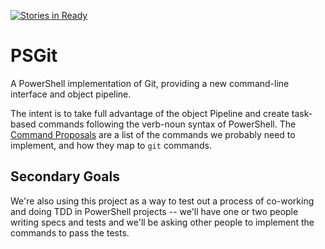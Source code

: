 [![Stories in Ready](https://badge.waffle.io/poshcode/psgit.png?label=ready&title=Ready)](https://waffle.io/poshcode/psgit)
# PSGit

A PowerShell implementation of Git, providing a new command-line interface and object pipeline.

The intent is to take full advantage of the object Pipeline and create task-based commands following the verb-noun syntax of PowerShell.  The [Command Proposals](https://github.com/PoshCode/PSGit/wiki/Command-Proposals) are a list of the commands we probably need to implement, and how they map to `git` commands.

## Secondary Goals

We're also using this project as a way to test out a process of co-working and doing TDD in PowerShell projects -- we'll have one or two people writing specs and tests and we'll be asking other people to implement the commands to pass the tests.

